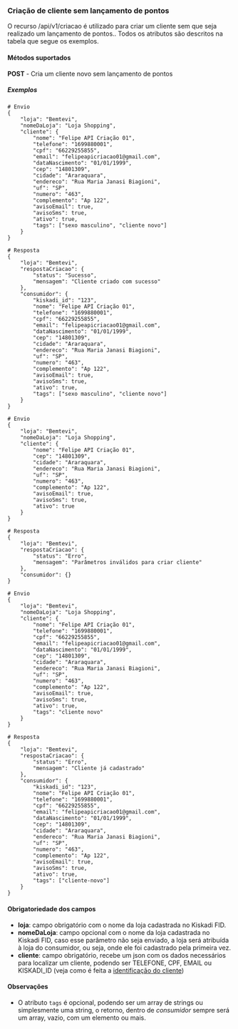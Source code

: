 ### Criação de cliente sem lançamento de pontos
O recurso /api/v1/criacao é utilizado para criar um cliente sem que seja realizado um lançamento de pontos.. Todos os atributos são descritos na tabela que segue os exemplos.

#### Métodos suportados
**POST** - Cria um cliente novo sem lançamento de pontos

##### Exemplos
```
# Envio
{
    "loja": "Bemtevi",
    "nomeDaLoja": "Loja Shopping",
    "cliente": {
        "nome": "Felipe API Criação 01",
        "telefone": "1699880001",
        "cpf": "66229255855",
        "email": "felipeapicriacao01@gmail.com",
        "dataNascimento": "01/01/1999",
        "cep": "14801309",
        "cidade": "Araraquara",
        "endereco": "Rua Maria Janasi Biagioni",
        "uf": "SP",
        "numero": "463",
        "complemento": "Ap 122",
        "avisoEmail": true,
        "avisoSms": true,
        "ativo": true,
        "tags": ["sexo masculino", "cliente novo"]
    }
}

# Resposta
{
    "loja": "Bemtevi",
    "respostaCriacao": {
        "status": "Sucesso",
        "mensagem": "Cliente criado com sucesso"
    },
    "consumidor": {
        "kiskadi_id": "123",
        "nome": "Felipe API Criação 01",
        "telefone": "1699880001",
        "cpf": "66229255855",
        "email": "felipeapicriacao01@gmail.com",
        "dataNascimento": "01/01/1999",
        "cep": "14801309",
        "cidade": "Araraquara",
        "endereco": "Rua Maria Janasi Biagioni",
        "uf": "SP",
        "numero": "463",
        "complemento": "Ap 122",
        "avisoEmail": true,
        "avisoSms": true,
        "ativo": true,
        "tags": ["sexo masculino", "cliente novo"]
    }
}
```

```
# Envio
{
    "loja": "Bemtevi",
    "nomeDaLoja": "Loja Shopping",
    "cliente": {
        "nome": "Felipe API Criação 01",
        "cep": "14801309",
        "cidade": "Araraquara",
        "endereco": "Rua Maria Janasi Biagioni",
        "uf": "SP",
        "numero": "463",
        "complemento": "Ap 122",
        "avisoEmail": true,
        "avisoSms": true,
        "ativo": true
    }
}

# Resposta
{
    "loja": "Bemtevi",
    "respostaCriacao": {
        "status": "Erro",
        "mensagem": "Parâmetros inválidos para criar cliente"
    },
    "consumidor": {}
}
```

```
# Envio
{
    "loja": "Bemtevi",
    "nomeDaLoja": "Loja Shopping",
    "cliente": {
        "nome": "Felipe API Criação 01",
        "telefone": "1699880001",
        "cpf": "66229255855",
        "email": "felipeapicriacao01@gmail.com",
        "dataNascimento": "01/01/1999",
        "cep": "14801309",
        "cidade": "Araraquara",
        "endereco": "Rua Maria Janasi Biagioni",
        "uf": "SP",
        "numero": "463",
        "complemento": "Ap 122",
        "avisoEmail": true,
        "avisoSms": true,
        "ativo": true,
        "tags": "cliente novo"
    }
}

# Resposta
{
    "loja": "Bemtevi",
    "respostaCriacao": {
        "status": "Erro",
        "mensagem": "Cliente já cadastrado"
    },
    "consumidor": {
        "kiskadi_id": "123",
        "nome": "Felipe API Criação 01",
        "telefone": "1699880001",
        "cpf": "66229255855",
        "email": "felipeapicriacao01@gmail.com",
        "dataNascimento": "01/01/1999",
        "cep": "14801309",
        "cidade": "Araraquara",
        "endereco": "Rua Maria Janasi Biagioni",
        "uf": "SP",
        "numero": "463",
        "complemento": "Ap 122",
        "avisoEmail": true,
        "avisoSms": true,
        "ativo": true,
        "tags": ["cliente-novo"]
    }
}
```

#### Obrigatoriedade dos campos
* **loja**: campo obrigatório com o nome da loja cadastrada no Kiskadi FID.
* **nomeDaLoja**: campo opcional com o nome da loja cadastrada no Kiskadi FID, caso esse parâmetro não seja enviado, a loja será atribuída à loja do consumidor, ou seja, onde ele foi cadastrado pela primeira vez.
* **cliente**: campo obrigatório, recebe um json com os dados necessários para localizar um cliente, podendo ser TELEFONE, CPF, EMAIL ou KISKADI_ID (veja como é feita a [identificação do cliente](identificacao_do_cliente.md))

#### Observações
* O atributo `tags` é opcional, podendo ser um array de strings ou simplesmente uma string, o retorno, dentro de *consumidor* sempre será um array, vazio, com um elemento ou mais.
